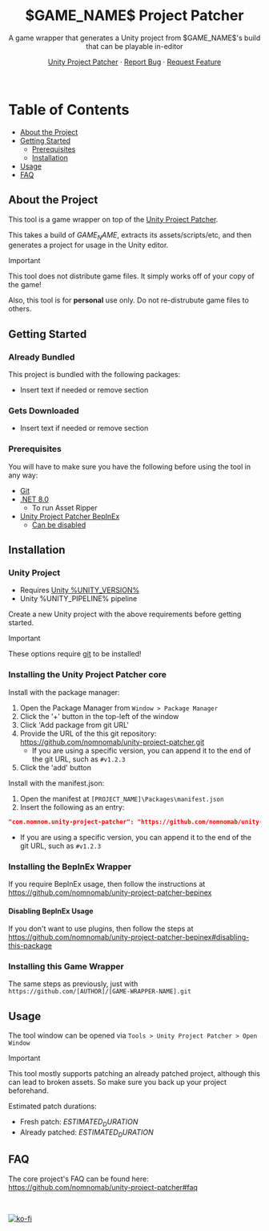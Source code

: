 ﻿<div align="center">
  <h1>$GAME_NAME$ Project Patcher</h1>

  <p>
    A game wrapper that generates a Unity project from $GAME_NAME$'s build that can be playable in-editor
  </p>
</div>

<div align="center">
<!-- Badges -->

<span></span>
<a href="https://github.com/nomnomab/unity-project-patcher">Unity Project Patcher</a>
<span> · </span>
<a href="https://github.com/nomnomab/unity-project-patcher/issues/">Report Bug</a>
<span> · </span>
<a href="https://github.com/nomnomab/unity-project-patcher/issues/">Request Feature</a>
</h4>

</div>

<br />

<!-- Table of Contents -->
# Table of Contents

- [About the Project](#about-the-project)
- [Getting Started](#getting-started)
    * [Prerequisites](#prerequisites)
    * [Installation](#installation)
- [Usage](#usage)
- [FAQ](#faq)

<!-- About the Project -->
## About the Project
This tool is a game wrapper on top of the [Unity Project Patcher](https://github.com/nomnomab/unity-project-patcher).

This takes a build of $GAME_NAME$, extracts its assets/scripts/etc, and then generates a project for usage in the Unity editor.

> [!IMPORTANT]  
> This tool does not distribute game files. It simply works off of your copy of the game!
>
> Also, this tool is for **personal** use only. Do not re-distrubute game files to others.

<!-- Getting Started -->
## Getting Started

### Already Bundled

This project is bundled with the following packages:

- Insert text if needed or remove section

### Gets Downloaded

- Insert text if needed or remove section

<!-- Prerequisites -->
### Prerequisites

You will have to make sure you have the following before using the tool in any way:

- [Git](https://git-scm.com/download/win)
- [.NET 8.0](https://dotnet.microsoft.com/en-us/download/dotnet/8.0)
    - To run Asset Ripper
- [Unity Project Patcher BepInEx](https://github.com/nomnomab/unity-project-patcher-bepinex)
    - [Can be disabled](#disabling-bepinex-usage)

<!-- Installation -->
## Installation

### Unity Project

- Requires [Unity %UNITY_VERSION%](https://unity.com/releases/editor/whats-new/%UNITY_VERSION%)
- Unity %UNITY_PIPELINE% pipeline

Create a new Unity project with the above requirements before getting started.

> [!IMPORTANT]  
> These options require [git](https://git-scm.com/download/win) to be installed!

### Installing the Unity Project Patcher core

Install with the package manager:

1. Open the Package Manager from `Window > Package Manager`
2. Click the '+' button in the top-left of the window
3. Click 'Add package from git URL'
4. Provide the URL of the this git repository: https://github.com/nomnomab/unity-project-patcher.git
    - If you are using a specific version, you can append it to the end of the git URL, such as `#v1.2.3`
5. Click the 'add' button


Install with the manifest.json:

1. Open the manifest at `[PROJECT_NAME]\Packages\manifest.json`
2. Insert the following as an entry:

```json
"com.nomnom.unity-project-patcher": "https://github.com/nomnomab/unity-project-patcher.git"
```

- If you are using a specific version, you can append it to the end of the git URL, such as `#v1.2.3`

### Installing the BepInEx Wrapper

If you require BepInEx usage, then follow the instructions at https://github.com/nomnomab/unity-project-patcher-bepinex

#### Disabling BepInEx Usage

If you don't want to use plugins, then follow the steps at https://github.com/nomnomab/unity-project-patcher-bepinex#disabling-this-package

### Installing this Game Wrapper

The same steps as previously, just with `https://github.com/[AUTHOR]/[GAME-WRAPPER-NAME].git`

<!-- Usage -->
## Usage

The tool window can be opened via `Tools > Unity Project Patcher > Open Window`

> [!IMPORTANT]  
> This tool mostly supports patching an already patched project, although this can lead to broken assets.
> So make sure you back up your project beforehand.

Estimated patch durations:

- Fresh patch: $ESTIMATED_DURATION$
- Already patched: $ESTIMATED_DURATION$

## FAQ

The core project's FAQ can be found here: https://github.com/nomnomab/unity-project-patcher#faq

<br/>

[![ko-fi](https://ko-fi.com/img/githubbutton_sm.svg)](https://ko-fi.com/B0B6R2Z9U)
